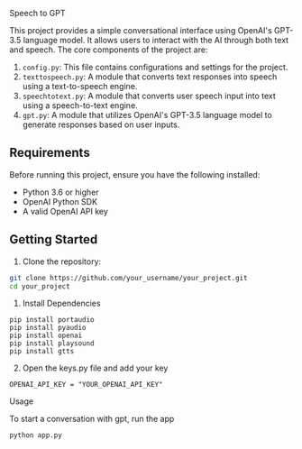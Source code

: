 Speech to GPT


This project provides a simple conversational interface using OpenAI's GPT-3.5 language model. 
It allows users to interact with the AI through both text and speech. The core components of the project are:

1. `config.py`: This file contains configurations and settings for the project.
2. `texttospeech.py`: A module that converts text responses into speech using a text-to-speech engine.
3. `speechtotext.py`: A module that converts user speech input into text using a speech-to-text engine.
4. `gpt.py`: A module that utilizes OpenAI's GPT-3.5 language model to generate responses based on user inputs.

## Requirements

Before running this project, ensure you have the following installed:

- Python 3.6 or higher
- OpenAI Python SDK
- A valid OpenAI API key

## Getting Started

1. Clone the repository:

```bash
git clone https://github.com/your_username/your_project.git
cd your_project
```
1. Install Dependencies
```
pip install portaudio
pip install pyaudio
pip install openai
pip install playsound
pip install gtts
```
2. Open the keys.py file and add your key

```
OPENAI_API_KEY = "YOUR_OPENAI_API_KEY"
```

Usage

To start a conversation with gpt, run the app

```
python app.py
```
